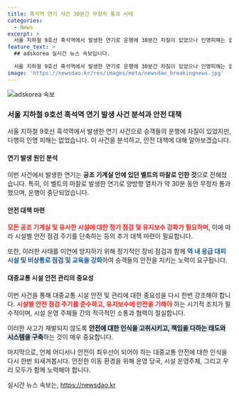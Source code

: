 ```yaml
---
title: 흑석역 연기 사건 30분간 무정차 통과 사태
categories:
  - News
excerpt: >
  서울 지하철 9호선 흑석역에서 발생한 연기로 운행에 30분간 차질이 있었으나 인명피해는 없었습니다. 서울시메트로에 따르면, 공조 기계실에서 발생한 연기는 벨트 마찰로 인한 것으로 확인되었으며, 운행은 10시 57분에 정상적으로 재개되었습니다. 사건과 관련한 정보 전달은 KBS뉴스로 가능하며, KBS뉴스 구독을 통해 더 많은 소식을 접할 수 있습니다.
feature_text: >
  ## adskorea 실시간 뉴스 속보입니다.

  서울 지하철 9호선 흑석역에서 발생한 연기로 운행에 30분간 차질이 있었으나 인명피해는 없었습니다. 서울시메트로에 따르면, 공조 기계실에서 발생한 연기는 벨트 마찰로 인한 것으로 확인되었으며, 운행은 10시 57분에 정상적으로 재개되었습니다. 사건과 관련한 정보 전달은 KBS뉴스로 가능하며, KBS뉴스 구독을 통해 더 많은 소식을 접할 수 있습니다.
image: 'https://newsdao.kr/res/images/meta/newsdao_breakingnews.jpg'
---
```


<p><img src="https://newsdao.kr/res/images/meta/newsdao_breakingnews.jpg" alt="adskorea 속보" /></p>

<h3>서울 지하철 9호선 흑석역 연기 발생 사건 분석과 안전 대책</h3>

<p>서울 지하철 9호선 흑석역에서 발생한 연기 사건으로 승객들의 운행에 차질이 있었지만, 다행히 인명 피해는 없었습니다. 이 사건을 분석하고, 안전 대책에 대해 알아보겠습니다.</p>

<h4>연기 발생 원인 분석</h4>

<p>이번 사건에서 발생한 연기는 <strong>공조 기계실 안에 있던 벨트의 마찰로 인한 것</strong>으로 전해졌습니다. 특히, 이 벨트의 마찰로 발생한 연기로 양방향 열차가 약 30분 동안 무정차 통과했으며, 운행이 중단되었습니다.</p>

<h4>안전 대책 마련</h4>

<p><strong><span style="color: #ee2323;">모든 공조 기계실 및 유사한 시설에 대한 정기 점검 및 유지보수 강화가 필요하며</span></strong>, 이에 따라 시설별 안전 점검 주기를 단축하는 등의 추가 대책 마련이 필요합니다.</p>

<p>또한, 이러한 사태를 미연에 방지하기 위해 정기적인 장비 점검과 함께 <strong><span style="color: #1a5490;">역 내 응급 대피 시설 및 비상통로 점검 및 교육을 강화</span></strong>하여 승객들의 안전을 지키는 노력이 요구됩니다.</p>

<h4>대중교통 시설 안전 관리의 중요성</h4>

<p>이번 사건을 통해 대중교통 시설 안전 및 관리에 대한 중요성을 다시 한번 강조해야 합니다. <strong><span style="color: #ee2323;">시설별 안전 점검 주기를 준수하고, 유지보수에 만전을 기해야</span></strong> 하는 시기적 조치가 필수적이며, 시설 운영 주체들 간의 적극적인 소통과 협력이 절실합니다.</p>

<p>이러한 사고가 재발되지 않도록 <strong><span style="background-color: #21538527;">안전에 대한 인식을 고취시키고, 책임을 다하는 태도와 시스템을 구축</span></strong>하는 것이 매우 중요합니다.</p>

<p>마지막으로, 언제 어디서나 안전이 최우선이 되어야 하는 대중교통 안전에 대한 인식을 다시 한번 되새겨봅시다. 안전한 이동 환경을 위해 운영 당국, 시설 운영주체, 그리고 우리 모두가 함께 노력해야 합니다.</p>
실시간 뉴스 속보는, <a href="https://newsdao.kr" rel="dofollow">https://newsdao.kr</a>


